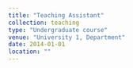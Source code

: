 ```yaml
---
title: "Teaching Assistant"
collection: teaching
type: "Undergraduate course"
venue: "University 1, Department"
date: 2014-01-01
location: ""
---
```

